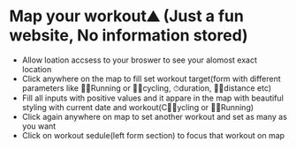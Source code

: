 # Map your workout⛰ (Just a fun website, **No information stored**)

- Allow loation accsess to your broswer to see your alomost exact location
- Click anywhere on the map to fill set workout target(form with different parameters like 🏃‍♂️Running or 🚴‍♀️cycling, ⏱duration, 🦶🏼distance etc)
- Fill all inputs with positive values and it appare in the map with beautiful styling with current date and workout(C🚴‍♀️ycling or 🏃‍♂️Running)
- Click again anywhere on map to set another workout and set as many as you want
- Click on workout sedule(left form section) to focus that workout on map



